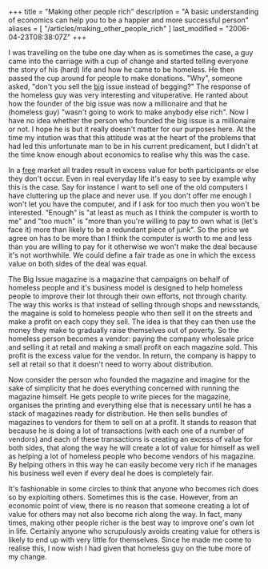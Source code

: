 +++
title = "Making other people rich"
description = "A basic understanding of economics can help you to be a happier and more successful person"
aliases = [ "/articles/making_other_people_rich" ]
last_modified = "2006-04-23T08:38:07Z"
+++


I was travelling on the tube one day when as is sometimes the case, a
guy came into the carriage with a cup of change and started telling
everyone the story of his (hard) life and how he came to be homeless.
He then passed the cup around for people to make donations. "Why",
someone asked, "don't you sell the [big][5] issue instead of begging?"
The response of the homeless guy was very interesting and vituperative.
He ranted about how the founder of the big issue was now a millionaire
and that he (homeless guy) "wasn't going to work to make anybody else
rich". Now I have no idea whether the person who founded the big issue
is a millionaire or not. I hope he is but it really doesn't matter for
our purposes here. At the time my intution was that this attitude was
at the heart of the problems that had led this unfortunate man to be in
his current predicament, but I didn't at the time know enough about
economics to realise why this was the case.

In a [free][6] market all trades result in excess value for both
participants or else they don't occur. Even in real everyday life it's
easy to see by example why this is the case. Say for instance I want to
sell one of the old computers I have cluttering up the place and never
use. If you don't offer me enough I won't let you have the computer,
and if I ask for too much then you won't be interested. "Enough" is "at
least as much as I think the computer is worth to me" and "too much" is
"more than you're willing to pay to own what is (let's face it) more
than likely to be a redundant piece of junk". So the price we agree on
has to be more than I think the computer is worth to me and less than
you are willing to pay for it otherwise we won't make the deal because
it's not worthwhile. We could define a fair trade as one in which the
excess value on both sides of the deal was equal.

The Big Issue magazine is a magazine that campaigns on behalf of
homeless people and it's business model is designed to help homeless
people to improve their lot through their own efforts, not through
charity. The way this works is that instead of selling through shops
and newsstands, the magaine is sold to homeless people who then sell it
on the streets and make a profit on each copy they sell. The idea is
that they can then use the money they make to gradually raise
themselves out of poverty. So the homeless person becomes a vendor:
paying the company wholesale price and selling it at retail and making
a small profit on each magazine sold. This profit is the excess value
for the vendor. In return, the company is happy to sell at retail so
that it doesn't need to worry about distribution.

Now consider the person who founded the magazine and imagine for the
sake of simplicity that he does everything concerned with running the
magazine himself. He gets people to write pieces for the magazine,
organises the printing and everything else that is necessary until he
has a stack of magazines ready for distribution. He then sells bundles
of magazines to vendors for them to sell on at a profit. It stands to
reason that because he is doing a lot of transactions (with each one of
a number of vendors) and each of these transactions is creating an
excess of value for both sides, that along the way he will create a lot
of value for himself as well as helping a lot of homeless people who
become vendors of his magazine. By helping others in this way he can
easily become very rich if he manages his business well even if every
deal he does is completely fair.

It's fashionable in some circles to think that anyone who becomes rich
does so by exploiting others. Sometimes this is the case. However, from
an economic point of view, there is no reason that someone creating a
lot of value for others may not also become rich along the way. In
fact, many times, making other people richer is the best way to improve
one's own lot in life. Certainly anyone who scrupulously avoids
creating value for others is likely to end up with very little for
themselves. Since he made me come to realise this, I now wish I had
given that homeless guy on the tube more of my change.

[1]: http://www.uncarved.com/articles/making_other_people_rich
[5]: http://www.bigissue.com/bigissue.html
[6]: http://en.wikipedia.org/wiki/Free_market
[7]: http://www.uncarved.com/tags/thoughts
